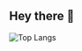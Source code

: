 
## Hey there 👋

![Top Langs](https://github-readme-stats.vercel.app/api/top-langs/?nuventh=anuraghazra&layout=compact)
